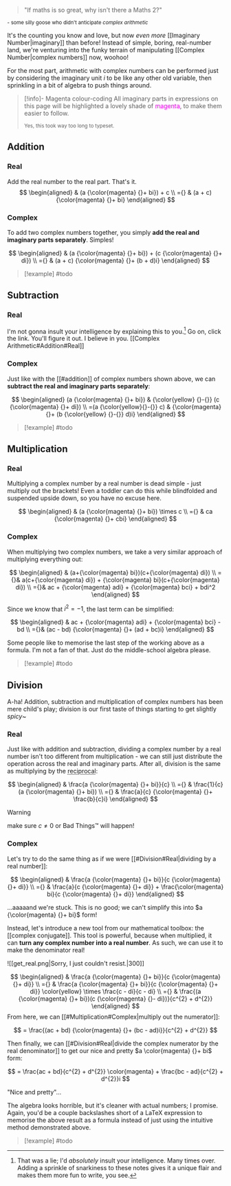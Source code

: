 > "If maths is so great, why isn't there a Maths 2?"

<sup>- some silly goose who didn't anticipate *complex arithmetic*</sup>

It's the counting you know and love, but now *even more* [[Imaginary Number|imaginary]] than before! Instead of simple, boring, real-number land, we're venturing into the funky terrain of manipulating [[Complex Number|complex numbers]] now, woohoo!

For the most part, arithmetic with complex numbers can be performed just by considering the imaginary unit $i$ to be like any other old variable, then sprinkling in a bit of algebra to push things around.

>[!info]- Magenta colour-coding
>All imaginary parts in expressions on this page will be highlighted a lovely shade of <span style="color: magenta">magenta</span>, to make them easier to follow.
>
><sub>Yes, this took way too long to typeset.</sub>

## Addition

### Real
Add the real number to the real part. That's it.
$$
\begin{aligned}
& (a {\color{magenta} {}+ bi}) + c \\
={} & (a + c) {\color{magenta} {}+ bi}
\end{aligned}
$$

### Complex
To add two complex numbers together, you simply **add the real and imaginary parts separately**. Simples!

$$
\begin{aligned}
& (a {\color{magenta} {}+ bi}) + (c {\color{magenta} {}+ di}) \\
={} & (a + c) {\color{magenta} {}+ (b + d)i}
\end{aligned}
$$

> [!example]
> #todo 

## Subtraction

### Real
I'm not gonna insult your intelligence by explaining this to you.[^1] Go on, click the link. You'll figure it out. I believe in you.
[[Complex Arithmetic#Addition#Real]]

[^1]: That was a lie; I'd *absolutely* insult your intelligence. Many times over. Adding a sprinkle of snarkiness to these notes gives it a unique flair and makes them more fun to write, you see.

### Complex
Just like with the [[#addition]] of complex numbers shown above, we can **subtract the real and imaginary parts separately**:

$$
\begin{aligned}
(a {\color{magenta} {}+ bi}) & {\color{yellow} {}-{}} (c {\color{magenta} {}+ di}) \\
=(a {\color{yellow}{}-{}} c) & {\color{magenta} {}+ (b {\color{yellow} {}-{}} d)i}
\end{aligned}
$$

> [!example]
> #todo 

## Multiplication

### Real
Multiplying a complex number by a real number is dead simple - just multiply out the brackets! Even a toddler can do this while blindfolded and suspended upside down, so you have no excuse here.

$$
\begin{aligned}
& (a {\color{magenta} {}+ bi}) \times c \\
={} & ca {\color{magenta} {}+ cbi}
\end{aligned}
$$

### Complex
When multiplying two complex numbers, we take a very similar approach of multiplying everything out:

$$
\begin{aligned}
& (a+{\color{magenta} bi})(c+{\color{magenta} di}) \\
={}& a(c+{\color{magenta} di}) + {\color{magenta} bi}(c+{\color{magenta} di}) \\
={}& ac + {\color{magenta} adi} + {\color{magenta} bci} + bdi^2
\end{aligned}
$$

Since we know that $i^2 = -1$, the last term can be simplified:

$$
\begin{aligned}
& ac + {\color{magenta} adi} + {\color{magenta} bci} - bd \\
={}& (ac - bd) {\color{magenta} {}+ (ad + bc)i}
\end{aligned}
$$

Some people like to memorise the last step of the working above as a formula. I'm not a fan of that. Just do the middle-school algebra please.

> [!example]
> #todo 

## Division
A-ha! Addition, subtraction and multiplication of complex numbers has been mere child's play; division is our first taste of things starting to get slightly *spicy*~

### Real
Just like with addition and subtraction, dividing a complex number by a real number isn't too different from multiplication - we can still just distribute the operation across the real and imaginary parts. After all, division is the same as multiplying by the <abbr title="1 divided by the number">reciprocal</abbr>:

$$
\begin{aligned}
& \frac{a {\color{magenta} {}+ bi}}{c} \\
={} & \frac{1}{c}(a {\color{magenta} {}+ bi}) \\
={} & \frac{a}{c} {\color{magenta} {}+ \frac{b}{c}i}
\end{aligned}
$$

> [!warning]
> make sure $c \neq 0$ or Bad Things™️ will happen!

### Complex
Let's try to do the same thing as if we were [[#Division#Real|dividing by a real number]]:

$$
\begin{aligned}
& \frac{a {\color{magenta} {}+ bi}}{c {\color{magenta} {}+ di}} \\
={} & \frac{a}{c {\color{magenta} {}+ di}} + \frac{\color{magenta} bi}{c {\color{magenta} {}+ di}}
\end{aligned}
$$

...aaaaand we're stuck. This is no good; we can't simplify this into $a {\color{magenta} {}+ bi}$ form!

Instead, let's introduce a new tool from our mathematical toolbox: the [[complex conjugate]]. This tool is powerful, because when multiplied, it can **turn any complex number into a real number**. As such, we can use it to make the denominator real!

![[get_real.png|Sorry, I just couldn't resist.|300]]

$$
\begin{aligned}
& \frac{a {\color{magenta} {}+ bi}}{c {\color{magenta} {}+ di}} \\
={} & \frac{a {\color{magenta} {}+ bi}}{c {\color{magenta} {}+ di}} \color{yellow} \times \frac{c - di}{c - di} \\
={} & \frac{(a {\color{magenta} {}+ bi})(c {\color{magenta} {}- di})}{c^{2} + d^{2}}
\end{aligned}
$$
From here, we can [[#Multiplication#Complex|multiply out the numerator]]:

$$
= \frac{(ac + bd) {\color{magenta} {}+ (bc - ad)i}}{c^{2} + d^{2}}
$$

Then finally, we can [[#Division#Real|divide the complex numerator by the real denominator]] to get our nice and pretty $a \color{magenta} {}+ bi$ form:

$$
= \frac{ac + bd}{c^{2} + d^{2}}
\color{magenta} + \frac{bc - ad}{c^{2} + d^{2}}i
$$

"Nice and pretty"...

The algebra looks horrible, but it's cleaner with actual numbers; I promise. Again, you'd be a couple backslashes short of a LaTeX expression to memorise the above result as a formula instead of just using the intuitive method demonstrated above.

> [!example]
> #todo 
